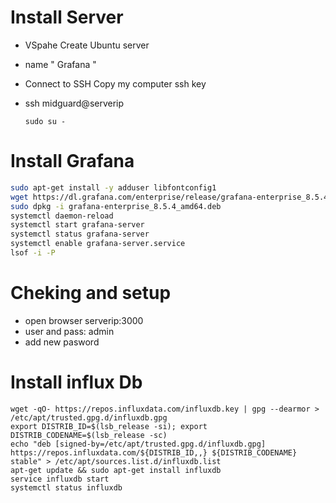 # Install Server

- VSpahe Create Ubuntu server
- name " Grafana "
- Connect to SSH Copy my computer ssh key
- ssh midguard@serverip

      sudo su -

# Install Grafana
```bash
sudo apt-get install -y adduser libfontconfig1
wget https://dl.grafana.com/enterprise/release/grafana-enterprise_8.5.4_amd64.deb
sudo dpkg -i grafana-enterprise_8.5.4_amd64.deb
systemctl daemon-reload
systemctl start grafana-server
systemctl status grafana-server
systemctl enable grafana-server.service
lsof -i -P
```
# Cheking and setup

- open browser serverip:3000
- user and pass: admin
- add new pasword

# Install influx Db

    wget -qO- https://repos.influxdata.com/influxdb.key | gpg --dearmor > /etc/apt/trusted.gpg.d/influxdb.gpg
    export DISTRIB_ID=$(lsb_release -si); export DISTRIB_CODENAME=$(lsb_release -sc)
    echo "deb [signed-by=/etc/apt/trusted.gpg.d/influxdb.gpg] https://repos.influxdata.com/${DISTRIB_ID,,} ${DISTRIB_CODENAME} stable" > /etc/apt/sources.list.d/influxdb.list
    apt-get update && sudo apt-get install influxdb
    service influxdb start
    systemctl status influxdb
    
    
